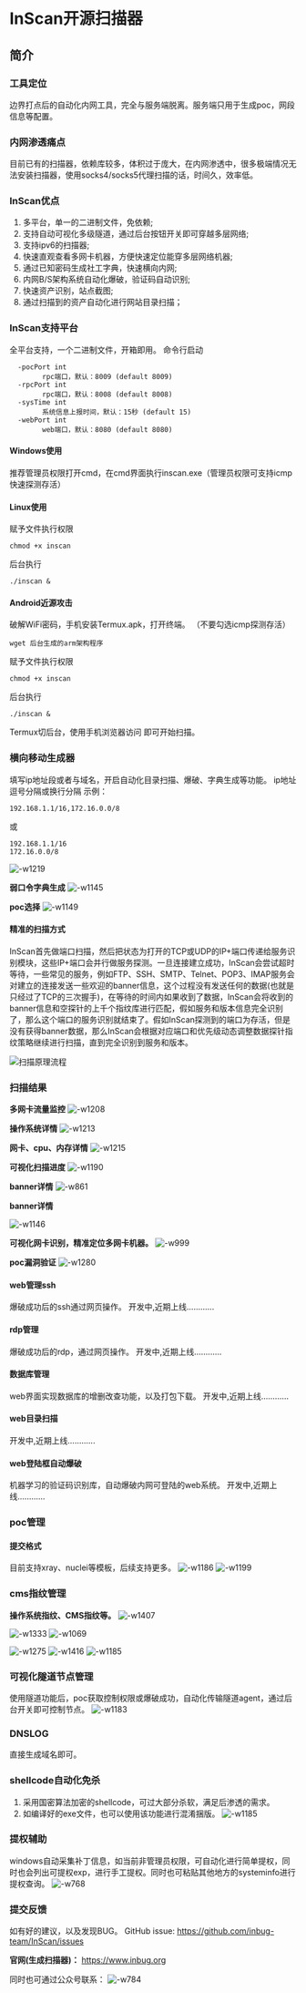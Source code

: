 # InScan开源扫描器
## 简介
### 工具定位
边界打点后的自动化内网工具，完全与服务端脱离。服务端只用于生成poc，网段信息等配置。
### 内网渗透痛点
目前已有的扫描器，依赖库较多，体积过于庞大，在内网渗透中，很多极端情况无法安装扫描器，使用socks4/socks5代理扫描的话，时间久，效率低。
### InScan优点
1. 多平台，单一的二进制文件，免依赖;
2. 支持自动可视化多级隧道，通过后台按钮开关即可穿越多层网络;
3. 支持ipv6的扫描器;
4. 快速直观查看多网卡机器，方便快速定位能穿多层网络机器;
5. 通过已知密码生成社工字典，快速横向内网;
6. 内网B/S架构系统自动化爆破，验证码自动识别;
7. 快速资产识别，站点截图;
8. 通过扫描到的资产自动化进行网站目录扫描；

### InScan支持平台
全平台支持，一个二进制文件，开箱即用。
命令行启动
```
  -pocPort int
        rpc端口，默认：8009 (default 8009)
  -rpcPort int
        rpc端口，默认：8008 (default 8008)
  -sysTime int
        系统信息上报时间，默认：15秒 (default 15)
  -webPort int
        web端口，默认：8080 (default 8080)
```
#### Windows使用
推荐管理员权限打开cmd，在cmd界面执行inscan.exe（管理员权限可支持icmp快速探测存活）
#### Linux使用
赋予文件执行权限
```
chmod +x inscan
```
后台执行
```
./inscan &
```
#### Android近源攻击
破解WiFi密码，手机安装Termux.apk，打开终端。  （不要勾选icmp探测存活）

```
wget 后台生成的arm架构程序
```
赋予文件执行权限
```
chmod +x inscan
```
后台执行
```
./inscan &
```
Termux切后台，使用手机浏览器访问 即可开始扫描。 

### 横向移动生成器
填写ip地址段或者与域名，开启自动化目录扫描、爆破、字典生成等功能。
ip地址逗号分隔或换行分隔
示例：
```
192.168.1.1/16,172.16.0.0/8
```
或
```
192.168.1.1/16
172.16.0.0/8
```
![-w1219](images/001.jpeg)

**弱口令字典生成**
![-w1145](images/002.jpeg)

**poc选择**
![-w1149](images/003.jpeg)

#### 精准的扫描方式
InScan首先做端口扫描，然后把状态为打开的TCP或UDP的IP+端口传递给服务识别模块，这些IP+端口会并行做服务探测。一旦连接建立成功，InScan会尝试超时等待，一些常见的服务，例如FTP、SSH、SMTP、Telnet、POP3、IMAP服务会对建立的连接发送一些欢迎的banner信息，这个过程没有发送任何的数据(也就是只经过了TCP的三次握手)，在等待的时间内如果收到了数据，InScan会将收到的banner信息和空探针的上千个指纹库进行匹配，假如服务和版本信息完全识别了，那么这个端口的服务识别就结束了。假如InScan探测到的端口为存活，但是没有获得banner数据，那么InScan会根据对应端口和优先级动态调整数据探针指纹策略继续进行扫描，直到完全识别到服务和版本。


![扫描原理流程](images/004.png)


### 扫描结果
**多网卡流量监控**
![-w1208](images/005.jpeg)

**操作系统详情**
![-w1213](images/006.jpeg)

**网卡、cpu、内存详情**
![-w1215](images/022.jpeg)

**可视化扫描进度**
![-w1190](images/007.jpeg)

**banner详情**
![-w861](images/023.jpeg)

**banner详情**

![-w1146](images/008.jpeg)

**可视化网卡识别，精准定位多网卡机器。**
![-w999](images/009.jpeg)

**poc漏洞验证**
![-w1280](images/010.jpeg)



#### web管理ssh
爆破成功后的ssh通过网页操作。
开发中,近期上线............
#### rdp管理
爆破成功后的rdp，通过网页操作。
开发中,近期上线............
#### 数据库管理
web界面实现数据库的增删改查功能，以及打包下载。
开发中,近期上线............
#### web目录扫描
开发中,近期上线............
#### web登陆框自动爆破
机器学习的验证码识别库，自动爆破内网可登陆的web系统。
开发中,近期上线............
### poc管理
#### 提交格式
目前支持xray、nuclei等模板，后续支持更多。
![-w1186](images/011.jpeg)
![-w1199](images/012.jpeg)


### cms指纹管理
**操作系统指纹、CMS指纹等。**
![-w1407](images/013.jpeg)

![-w1333](images/014.jpeg)
![-w1069](images/015.jpeg)

![-w1275](images/016.jpeg)
![-w1416](images/017.jpeg)
![-w1185](images/018.jpeg)

### 可视化隧道节点管理
使用隧道功能后，poc获取控制权限或爆破成功，自动化传输隧道agent，通过后台开关即可控制节点。
![-w1183](images/019.jpeg)

### DNSLOG
直接生成域名即可。
### shellcode自动化免杀
1. 采用国密算法加密的shellcode，可过大部分杀软，满足后渗透的需求。
2. 如编译好的exe文件，也可以使用该功能进行混淆捆版。
![-w1185](images/020.jpeg)

### 提权辅助
windows自动采集补丁信息，如当前非管理员权限，可自动化进行简单提权，同时也会列出可提权exp，进行手工提权。同时也可粘贴其他地方的systeminfo进行提权查询。
![-w768](images/021.jpeg)


### 提交反馈
如有好的建议，以及发现BUG。
GitHub issue: https://github.com/inbug-team/InScan/issues

**官网(生成扫描器)：**
https://www.inbug.org

同时也可通过公众号联系：
![-w784](images/032.jpeg)
